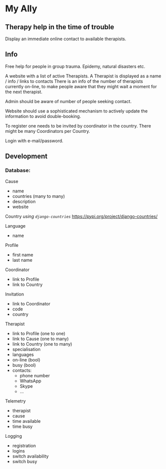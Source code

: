 # My Ally
## Therapy help in the time of trouble

Display an immediate online contact to available therapists.

## Info

Free help for people in group trauma.
Epidemy, natural disasters etc.

A website with a list of active Therapists.
A Therapist is displayed as a name / info / links to contacts
There is an info of the number of therapists currently on-line, to make people aware that they might wait a moment for the next therapist.

Admin should be aware of number of people seeking contact.

Website should use a sophisticated mechanism to actively update the information to avoid double-booking.

To register one needs to be invited by coordinator in the country.
There might be many Coordinators per Country.

Login with e-mail/password.

## Development
### Database:

Cause
 - name
 - countries (many to many)
 - description
 - website

Country
*using `django-countries`*
https://pypi.org/project/django-countries/
 
Language
- name

Profile
  - first name
  - last name 

Coordinator
  - link to Profile
  - link to Country
  
Invitation
  - link to Coordinator
  - code
  - country

Therapist
  - link to Profile (one to one)
  - link to Cause (one to many)
  - link to Country (one to many)
  - specialisation
  - languages
  - on-line (bool)
  - busy (bool)
  - contacts:
    - phone number
    - WhatsApp
    - Skype
    - ...

Telemetry
 - therapist
 - cause
 - time available
 - time busy

Logging
 - registration
 - logins
 - switch availability
 - switch busy

